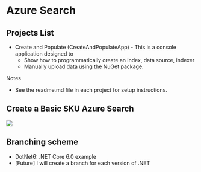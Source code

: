 # Azure Search

## Projects List
- Create and Populate (CreateAndPopulateApp) - This is a console application designed to 
    - Show how to programmatically create an index, data source, indexer
    - Manually upload data using the NuGet package.
  
Notes
- See the readme.md file in each project for setup instructions.


## Create a **Basic** SKU Azure Search 
<a href="https://portal.azure.com/#create/Microsoft.Template/uri/https%3a%2f%2fraw.githubusercontent.com%2fmadcodemonkey%2fAzure.Search%2fDotNet6%2fARM-Files%2fAzureSearchBasicSku.json" target="_blank">
       <img src="https://aka.ms/deploytoazurebutton"/>
</a>
  
## Branching scheme
- DotNet6: .NET Core 6.0 example
- [Future] I will create a branch for each version of .NET 
